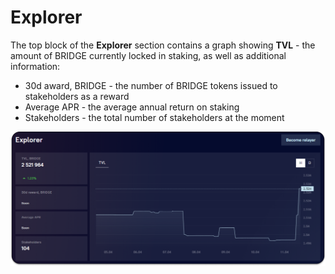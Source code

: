 # Explorer

The top block of the **Explorer** section contains a graph showing **TVL** - the amount of BRIDGE currently locked in staking, as well as additional information:&#x20;

* 30d award, BRIDGE - the number of BRIDGE tokens issued to stakeholders as a reward
* Average APR - the average annual return on staking
* Stakeholders - the total number of stakeholders at the moment

![](<../../../.gitbook/assets/image (7).png>)
